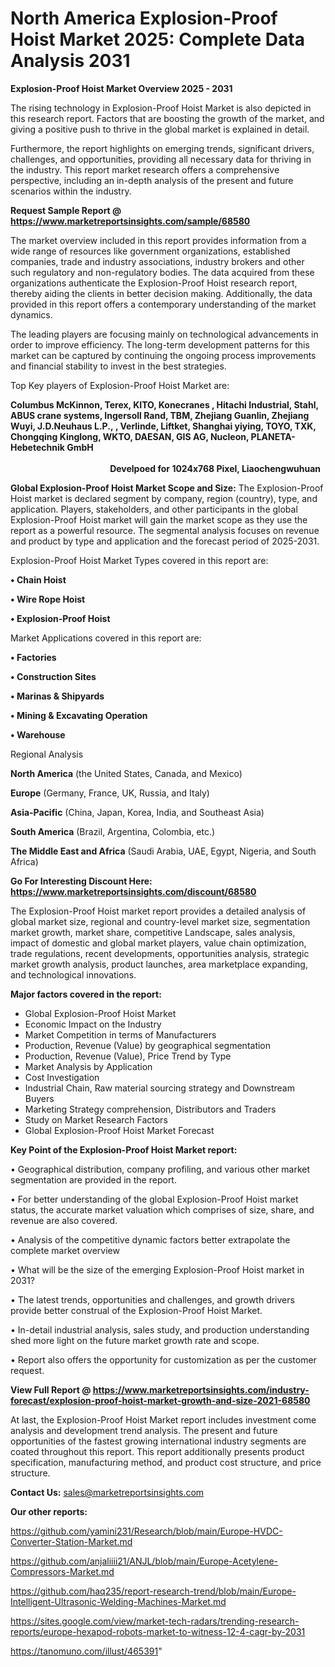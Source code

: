 # North America Explosion-Proof Hoist Market 2025: Complete Data Analysis 2031

<Strong> Explosion-Proof Hoist Market Overview 2025 - 2031</strong>

The rising technology in Explosion-Proof Hoist Market is also depicted in this research report. Factors that are boosting the growth of the market, and giving a positive push to thrive in the global market is explained in detail.

Furthermore, the report highlights on emerging trends, significant drivers, challenges, and opportunities, providing all necessary data for thriving in the industry. This report market research offers a comprehensive perspective, including an in-depth analysis of the present and future scenarios within the industry.

<strong>Request Sample Report @ <a href=https://www.marketreportsinsights.com/sample/68580>https://www.marketreportsinsights.com/sample/68580</a></strong>

The market overview included in this report provides information from a wide range of resources like government organizations, established companies, trade and industry associations, industry brokers and other such regulatory and non-regulatory bodies. The data acquired from these organizations authenticate the Explosion-Proof Hoist research report, thereby aiding the clients in better decision making. Additionally, the data provided in this report offers a contemporary understanding of the market dynamics.

The leading players are focusing mainly on technological advancements in order to improve efficiency. The long-term development patterns for this market can be captured by continuing the ongoing process improvements and financial stability to invest in the best strategies.

Top Key players of Explosion-Proof Hoist Market are:

<strong>Columbus McKinnon, Terex, KITO, Konecranes , Hitachi Industrial, Stahl, ABUS crane systems, Ingersoll Rand, TBM, Zhejiang Guanlin, Zhejiang Wuyi, J.D.Neuhaus L.P., , Verlinde, Liftket, Shanghai yiying, TOYO, TXK, Chongqing Kinglong, WKTO, DAESAN, GIS AG, Nucleon, PLANETA-Hebetechnik GmbH                                                                                                                                                                                                         Develpoed for 1024x768 Pixel, Liaochengwuhuan</strong>

<strong><b>Global Explosion-Proof Hoist Market Scope and Size:</b></strong>
The Explosion-Proof Hoist market is declared segment by company, region (country), type, and application. Players, stakeholders, and other participants in the global Explosion-Proof Hoist market will gain the market scope as they use the report as a powerful resource. The segmental analysis focuses on revenue and product by type and application and the forecast period of 2025-2031.

Explosion-Proof Hoist Market Types covered in this report are:

<strong>• Chain Hoist

• Wire Rope Hoist

• Explosion-Proof Hoist</strong>

Market Applications covered in this report are:

<strong>• Factories

• Construction Sites

• Marinas & Shipyards

• Mining & Excavating Operation

• Warehouse</strong> 

Regional Analysis

<strong>North America</strong> (the United States, Canada, and Mexico)

<strong>Europe</strong> (Germany, France, UK, Russia, and Italy)

<strong>Asia-Pacific</strong> (China, Japan, Korea, India, and Southeast Asia)

<strong>South America</strong> (Brazil, Argentina, Colombia, etc.)

<strong>The Middle East and Africa</strong> (Saudi Arabia, UAE, Egypt, Nigeria, and South Africa)

<strong>Go For Interesting Discount Here: <a href=https://www.marketreportsinsights.com/discount/68580>https://www.marketreportsinsights.com/discount/68580</a></strong>

The Explosion-Proof Hoist market report provides a detailed analysis of global market size, regional and country-level market size, segmentation market growth, market share, competitive Landscape, sales analysis, impact of domestic and global market players, value chain optimization, trade regulations, recent developments, opportunities analysis, strategic market growth analysis, product launches, area marketplace expanding, and technological innovations.

<strong><b>Major factors covered in the report:</b></strong>
<ul>
  <li>Global Explosion-Proof Hoist Market </li>
  <li>Economic Impact on the Industry</li>
  <li>Market Competition in terms of Manufacturers</li>
  <li>Production, Revenue (Value) by geographical segmentation</li>
  <li>Production, Revenue (Value), Price Trend by Type</li>
  <li>Market Analysis by Application</li>
  <li>Cost Investigation</li>
  <li>Industrial Chain, Raw material sourcing strategy and Downstream Buyers</li>
  <li>Marketing Strategy comprehension, Distributors and Traders</li>
  <li>Study on Market Research Factors</li>
  <li>Global Explosion-Proof Hoist Market Forecast</li>
</ul>

<strong><b>Key Point of the Explosion-Proof Hoist Market report:</b></strong>

• Geographical distribution, company profiling, and various other market segmentation are provided in the report.

• For better understanding of the global Explosion-Proof Hoist market status, the accurate market valuation which comprises of size, share, and revenue are also covered.

• Analysis of the competitive dynamic factors better extrapolate the complete market overview

• What will be the size of the emerging Explosion-Proof Hoist market in 2031?

• The latest trends, opportunities and challenges, and growth drivers provide better construal of the Explosion-Proof Hoist Market.

• In-detail industrial analysis, sales study, and production understanding shed more light on the future market growth rate and scope.

• Report also offers the opportunity for customization as per the customer request.

<strong><b>View Full Report @ <a href=https://www.marketreportsinsights.com/industry-forecast/explosion-proof-hoist-market-growth-and-size-2021-68580>https://www.marketreportsinsights.com/industry-forecast/explosion-proof-hoist-market-growth-and-size-2021-68580</a></b></strong>


At last, the Explosion-Proof Hoist Market report includes investment come analysis and development trend analysis. The present and future opportunities of the fastest growing international industry segments are coated throughout this report. This report additionally presents product specification, manufacturing method, and product cost structure, and price structure.

<strong>Contact Us:</strong>
sales@marketreportsinsights.com

<strong>Our other reports:</strong>

<a href=https://github.com/yamini231/Research/blob/main/Europe-HVDC-Converter-Station-Market.md>https://github.com/yamini231/Research/blob/main/Europe-HVDC-Converter-Station-Market.md</a>

<a href=https://github.com/anjaliiii21/ANJL/blob/main/Europe-Acetylene-Compressors-Market.md>https://github.com/anjaliiii21/ANJL/blob/main/Europe-Acetylene-Compressors-Market.md</a>

<a href=https://github.com/haq235/report-research-trend/blob/main/Europe-Intelligent-Ultrasonic-Welding-Machines-Market.md>https://github.com/haq235/report-research-trend/blob/main/Europe-Intelligent-Ultrasonic-Welding-Machines-Market.md</a>

<a href=https://sites.google.com/view/market-tech-radars/trending-research-reports/europe-hexapod-robots-market-to-witness-12-4-cagr-by-2031>https://sites.google.com/view/market-tech-radars/trending-research-reports/europe-hexapod-robots-market-to-witness-12-4-cagr-by-2031</a>

<a href=https://tanomuno.com/illust/465391>https://tanomuno.com/illust/465391</a>"

